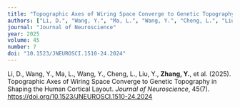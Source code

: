 ```yaml
---
title: "Topographic Axes of Wiring Space Converge to Genetic Topography in Shaping the Human Cortical Layout"
authors: ["Li, D.", "Wang, Y.", "Ma, L.", "Wang, Y.", "Cheng, L.", "Liu, Y.", "Zhang, Y.", "others"]
journal: "Journal of Neuroscience"
year: 2025
volume: 45
number: 7
doi: "10.1523/JNEUROSCI.1510-24.2024"
---
```


Li, D., Wang, Y., Ma, L., Wang, Y., Cheng, L., Liu, Y., **Zhang, Y.**, et al. (2025). Topographic Axes of Wiring Space Converge to Genetic Topography in Shaping the Human Cortical Layout. *Journal of Neuroscience*, 45(7). https://doi.org/10.1523/JNEUROSCI.1510-24.2024
